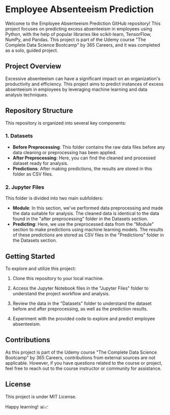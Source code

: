 # Employee Absenteeism Prediction

Welcome to the Employee Absenteeism Prediction GitHub repository! This project focuses on predicting excess absenteeism in employees using Python, with the help of popular libraries like scikit-learn, TensorFlow, NumPy, and Pandas. This project is part of the Udemy course "The Complete Data Science Bootcamp" by 365 Careers, and it was completed as a solo, guided project.

## Project Overview

Excessive absenteeism can have a significant impact on an organization's productivity and efficiency. This project aims to predict instances of excess absenteeism in employees by leveraging machine learning and data analysis techniques.

## Repository Structure

This repository is organized into several key components:

### 1. Datasets

- **Before Preprocessing**: This folder contains the raw data files before any data cleaning or preprocessing has been applied.
- **After Preprocessing**: Here, you can find the cleaned and processed dataset ready for analysis.
- **Predictions**: After making predictions, the results are stored in this folder as CSV files.

### 2. Jupyter Files

This folder is divided into two main subfolders:

- **Module**: In this section, we've performed data preprocessing and made the data suitable for analysis. The cleaned data is identical to the data found in the "after preprocessing" folder in the Datasets section.
- **Predicting**: Here, we use the preprocessed data from the "Module" section to make predictions using machine learning models. The results of these predictions are stored as CSV files in the "Predictions" folder in the Datasets section.

## Getting Started

To explore and utilize this project:

1. Clone this repository to your local machine.
2. Access the Jupyter Notebook files in the "Jupyter Files" folder to understand the project workflow and analysis.

3. Review the data in the "Datasets" folder to understand the dataset before and after preprocessing, as well as the prediction results.

4. Experiment with the provided code to explore and predict employee absenteeism.

## Contributions

As this project is part of the Udemy course "The Complete Data Science Bootcamp" by 365 Careers, contributions from external sources are not applicable. However, if you have questions related to the course or project, feel free to reach out to the course instructor or community for assistance.

## License

This project is under MIT License.

Happy learning! 📊📈
